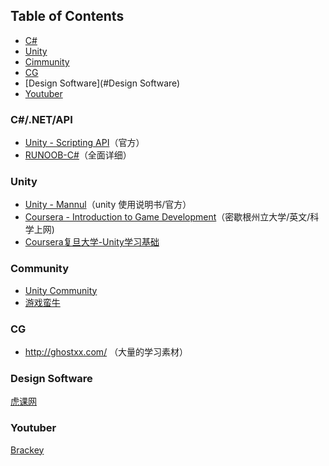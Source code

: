 ## Table of Contents
* [C#](#C#/.NET/API)
* [Unity](#Unity)
* [Cimmunity](#Community)
* [CG](#CG)
* [Design Software](#Design Software)
* [Youtuber](#Youtuber)


### C#/.NET/API

- [Unity - Scripting API](https://docs.unity3d.com/2017.2/Documentation/ScriptReference/index.html)（官方）
- [RUNOOB-C#](http://www.runoob.com/csharp/csharp-tutorial.html)（全面详细）

### Unity 

- [Unity - Mannul](https://docs.unity3d.com/2017.2/Documentation/Manual/UnityManual.html)（unity 使用说明书/官方）
- [Coursera - Introduction to Game Development](https://www.coursera.org/learn/game-development/)（密歇根州立大学/英文/科学上网)
- [Coursera复旦大学-Unity学习基础](https://www.bilibili.com/video/av10755879/%20) 

### Community

- [Unity Community](https://unity3d.com/cn/community)
- [游戏蛮牛](http://www.manew.com/)

### CG

- http://ghostxx.com/ （大量的学习素材）

### Design Software 

[虎课网](https://huke88.com/)

### Youtuber
[Brackey](https://www.youtube.com/channel/UCYbK_tjZ2OrIZFBvU6CCMiA)



